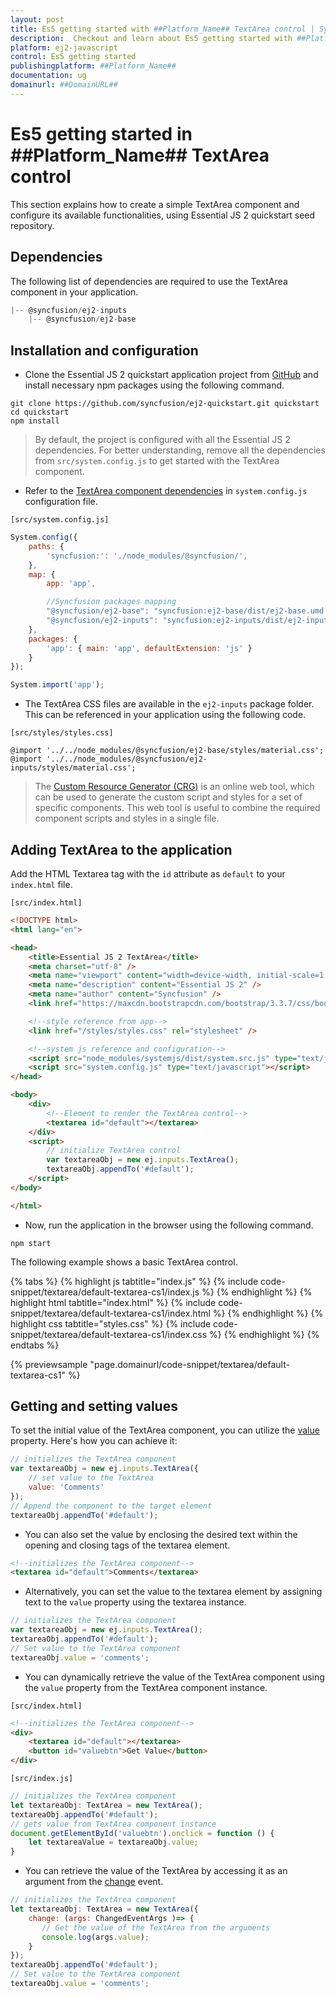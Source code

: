 ```yaml
---
layout: post
title: Es5 getting started with ##Platform_Name## TextArea control | Syncfusion
description:  Checkout and learn about Es5 getting started with ##Platform_Name## TextArea control of Syncfusion Essential JS 2 and more details.
platform: ej2-javascript
control: Es5 getting started 
publishingplatform: ##Platform_Name##
documentation: ug
domainurl: ##DomainURL##
---
```


# Es5 getting started in ##Platform_Name## TextArea control

This section explains how to create a simple TextArea component and configure its available functionalities, using Essential JS 2 quickstart seed repository.

## Dependencies

The following list of dependencies are required to use the TextArea component in your application.

```js
|-- @syncfusion/ej2-inputs
    |-- @syncfusion/ej2-base

```

## Installation and configuration

* Clone the Essential JS 2 quickstart application project from [GitHub](https://github.com/syncfusion/ej2-quickstart.git) and install necessary npm packages using the following command.

```
git clone https://github.com/syncfusion/ej2-quickstart.git quickstart
cd quickstart
npm install
```

> By default, the project is configured with all the Essential JS 2 dependencies. For better understanding, remove all the dependencies from
`src/system.config.js` to get started with the TextArea component.

* Refer to the [TextArea component dependencies](#dependencies) in `system.config.js` configuration file.

`[src/system.config.js]`

```js
System.config({
    paths: {
        'syncfusion:': './node_modules/@syncfusion/',
    },
    map: {
        app: 'app',

        //Syncfusion packages mapping
        "@syncfusion/ej2-base": "syncfusion:ej2-base/dist/ej2-base.umd.min.js",
        "@syncfusion/ej2-inputs": "syncfusion:ej2-inputs/dist/ej2-inputs.umd.min.js",
    },
    packages: {
        'app': { main: 'app', defaultExtension: 'js' }
    }
});

System.import('app');
```

* The TextArea CSS files are available in the `ej2-inputs` package folder. This can be referenced in your application using the following code.

`[src/styles/styles.css]`

```
@import '../../node_modules/@syncfusion/ej2-base/styles/material.css';
@import '../../node_modules/@syncfusion/ej2-inputs/styles/material.css';
```

> The [Custom Resource Generator (CRG)](https://crg.syncfusion.com/) is an online web tool, which can be used to generate the custom script and styles for a set of specific components.
> This web tool is useful to combine the required component scripts and styles in a single file.

## Adding TextArea to the application

Add the HTML Textarea tag with the `id` attribute as `default` to your `index.html` file.

`[src/index.html]`

```html
<!DOCTYPE html>
<html lang="en">

<head>
    <title>Essential JS 2 TextArea</title>
    <meta charset="utf-8" />
    <meta name="viewport" content="width=device-width, initial-scale=1.0, user-scalable=no" />
    <meta name="description" content="Essential JS 2" />
    <meta name="author" content="Syncfusion" />
    <link href="https://maxcdn.bootstrapcdn.com/bootstrap/3.3.7/css/bootstrap.min.css" rel="stylesheet" />

    <!--style reference from app-->
    <link href="/styles/styles.css" rel="stylesheet" />

    <!--system js reference and configuration-->
    <script src="node_modules/systemjs/dist/system.src.js" type="text/javascript"></script>
    <script src="system.config.js" type="text/javascript"></script>
</head>

<body>
    <div>
        <!--Element to render the TextArea control-->
        <textarea id="default"></textarea>
    </div>
    <script>
        // initialize TextArea control
        var textareaObj = new ej.inputs.TextArea();
        textareaObj.appendTo('#default');
    </script>
</body>

</html>

```

* Now, run the application in the browser using the following command.

```
npm start
```

The following example shows a basic TextArea control.

{% tabs %}
{% highlight js tabtitle="index.js" %}
{% include code-snippet/textarea/default-textarea-cs1/index.js %}
{% endhighlight %}
{% highlight html tabtitle="index.html" %}
{% include code-snippet/textarea/default-textarea-cs1/index.html %}
{% endhighlight %}
{% highlight css tabtitle="styles.css" %}
{% include code-snippet/textarea/default-textarea-cs1/index.css %}
{% endhighlight %}
{% endtabs %}
        
{% previewsample "page.domainurl/code-snippet/textarea/default-textarea-cs1" %}

## Getting and setting values

To set the initial value of the TextArea component, you can utilize the [value](../api/textarea/#value) property. Here's how you can achieve it:

```js
// initializes the TextArea component
var textareaObj = new ej.inputs.TextArea({
    // set value to the TextArea
    value: 'Comments'
});
// Append the component to the target element
textareaObj.appendTo('#default');

```

* You can also set the value by enclosing the desired text within the opening and closing tags of the textarea element.

```html
<!--initializes the TextArea component-->
<textarea id="default">Comments</textarea>

```

* Alternatively, you can set the value to the textarea element by assigning text to the `value` property using the textarea instance.

```js
// initializes the TextArea component
var textareaObj = new ej.inputs.TextArea();
textareaObj.appendTo('#default');
// Set value to the TextArea component
textareaObj.value = 'comments';

```

* You can dynamically retrieve the value of the TextArea component using the `value` property from the TextArea component instance.

`[src/index.html]`

```html
<!--initializes the TextArea component-->
<div>
    <textarea id="default"></textarea>
    <button id="valuebtn">Get Value</button>
</div>

```

`[src/index.js]`

```js
// initializes the TextArea component
let textareaObj: TextArea = new TextArea();
textareaObj.appendTo('#default');
// gets value from TextArea component instance
document.getElementById('valuebtn').onclick = function () {
    let textareaValue = textareaObj.value;
}

```

* You can retrieve the value of the TextArea by accessing it as an argument from the [change](../api/textarea/#change) event.

```js
// initializes the TextArea component
let textareaObj: TextArea = new TextArea({
    change: (args: ChangedEventArgs )=> {
       // Get the value of the TextArea from the arguments
       console.log(args.value);
    }
});
textareaObj.appendTo('#default');
// Set value to the TextArea component
textareaObj.value = 'comments';

```
